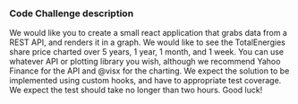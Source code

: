 ### Code Challenge description

We would like you to create a small react application that grabs data from a REST API, and renders it in a graph. We would like to see the TotalEnergies share price charted over 5 years, 1 year, 1 month, and 1 week. You can use whatever API or plotting library you wish, although we recommend Yahoo Finance for the API and @visx for the charting. We expect the solution to be implemented using custom hooks, and have to appropriate test coverage. We expect the test should take no longer than two hours. Good luck!
